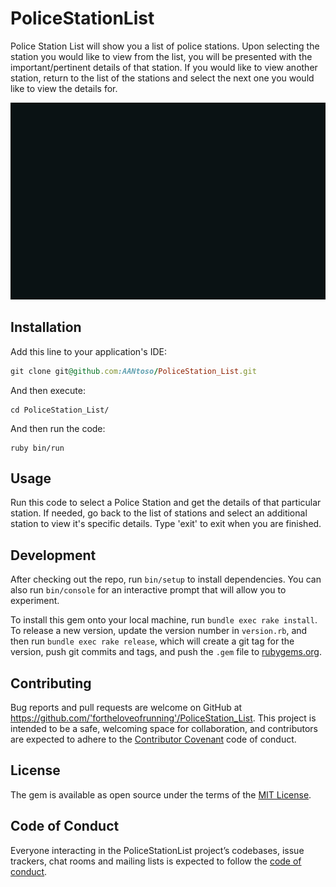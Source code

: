 # PoliceStationList

Police Station List will show you a list of police stations. Upon selecting the station you would like to view from the list, you will be presented with the important/pertinent details of that station. If you would like to view another station, return to the list of the stations and select the next one you would like to view the details for. 

![Demo Gif](https://github.com/AANtoso/PoliceStation_List/blob/master/CLI.gif?raw-true)

## Installation

Add this line to your application's IDE:

```ruby
git clone git@github.com:AANtoso/PoliceStation_List.git
```

And then execute:

    cd PoliceStation_List/

And then run the code:

    ruby bin/run

## Usage

Run this code to select a Police Station and get the details of that particular station. If needed, go back to the list of stations and select an additional station to view it's specific details. Type 'exit' to exit when you are finished.

## Development

After checking out the repo, run `bin/setup` to install dependencies. You can also run `bin/console` for an interactive prompt that will allow you to experiment.

To install this gem onto your local machine, run `bundle exec rake install`. To release a new version, update the version number in `version.rb`, and then run `bundle exec rake release`, which will create a git tag for the version, push git commits and tags, and push the `.gem` file to [rubygems.org](https://rubygems.org).

## Contributing

Bug reports and pull requests are welcome on GitHub at https://github.com/'fortheloveofrunning'/PoliceStation_List. This project is intended to be a safe, welcoming space for collaboration, and contributors are expected to adhere to the [Contributor Covenant](http://contributor-covenant.org) code of conduct.

## License

The gem is available as open source under the terms of the [MIT License](https://opensource.org/licenses/MIT).

## Code of Conduct

Everyone interacting in the PoliceStationList project’s codebases, issue trackers, chat rooms and mailing lists is expected to follow the [code of conduct](https://github.com/'fortheloveofrunning'/PoliceStation_List/blob/master/CODE_OF_CONDUCT.md).
